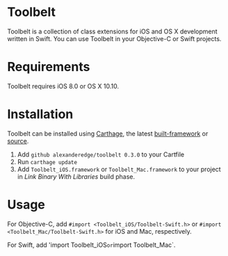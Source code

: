 # Toolbelt
Toolbelt is a collection of class extensions for iOS and OS X development written in Swift. You can use Toolbelt in your Objective-C or Swift projects.

# Requirements
Toolbelt requires iOS 8.0 or OS X 10.10.

# Installation
Toolbelt can be installed using [Carthage](https://github.com/Carthage/Carthage), the latest [built-framework](https://github.com/alexanderedge/Toolbelt/releases/latest) or [source](/Toolbelt/Toolbelt).

1. Add `github alexanderedge/toolbelt 0.3.0` to your Cartfile
2. Run `carthage update`
3. Add `Toolbelt_iOS.framework` or `Toolbelt_Mac.framework` to your project in _Link Binary With Libraries_ build phase.

# Usage
For Objective-C, add `#import <Toolbelt_iOS/Toolbelt-Swift.h>` or `#import <Toolbelt_Mac/Toolbelt-Swift.h>` for iOS and Mac, respectively.

For Swift, add 'import Toolbelt_iOS` or `import Toolbelt_Mac`.
